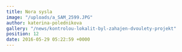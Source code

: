 ```yaml
---
title: Nora sysla
image: "/uploads/a_SAM_2599.JPG"
author: katerina-polednikova
gallery: "/news/kontrolou-lokalit-byl-zahajen-dvoulety-projekt"
position: 12
date: 2016-05-29 05:22:59 +0000
---
```


